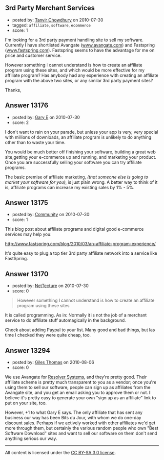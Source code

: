 ## 3rd Party Merchant Services

- posted by: [Tanvir Chowdhury](https://stackexchange.com/users/-1/3748-tanvir-chowdhury) on 2010-07-30
- tagged: `affiliate`, `software`, `ecommerce`
- score: 1

I'm looking for a 3rd party payment handling site to sell my software. Currently I have shortlisted Avangate (www.avangate.com) and Fastspring (www.fastspring.com). Fastspring seems to have the advantage for me on price and customer service.

However something I cannot understand is how to create an affiliate program using these sites, and which would be more effective for my affiliate program? Has anybody had any experience with creating an affiliate program with the above two sites, or any similar 3rd party payment sites?

Thanks,



## Answer 13176

- posted by: [Gary E](https://stackexchange.com/users/-1/2587-gary-e) on 2010-07-30
- score: 2

I don't want to rain on your parade, but unless your app is very, very special with millions of downloads, an affiliate program is unlikely to do anything other than to waste your time.

You would be much better off finishing your software, building a great web site,getting your e-commerce up and running, and marketing your product. Once you are successfully selling your software you can try affiliate programs.

The basic premise of affiliate marketing, *(that someone else is going to market your software for you)*, is just plain wrong. A better way to think of it is, affiliate programs can increase my existing sales by 1% - 5%.


## Answer 13175

- posted by: [Community](https://stackexchange.com/users/-1/-1-community) on 2010-07-30
- score: 1

This blog post about affiliate programs and digital good e-commerce services may help you:

http://www.fastspring.com/blog/2010/03/an-affiliate-program-experience/

It's quite easy to plug a top tier 3rd party affiliate network into a service like FastSpring.



## Answer 13170

- posted by: [NetTecture](https://stackexchange.com/users/-1/3350-nettecture) on 2010-07-30
- score: 0

> However something I cannot understand
> is how to create an affiliate program
> using these sites

It is called programming. As in: Normally it is not the job of a merchant service to do affiliate stuff automagically in the background.

Check about adding Paypal to your list. Many good and bad things, but las time I checked they were quite cheap, too.


## Answer 13294

- posted by: [Giles Thomas](https://stackexchange.com/users/-1/1547-giles-thomas) on 2010-08-06
- score: 0

<p>We use Avangate for <a href="http://www.resolversystems.com/" rel="nofollow">Resolver Systems</a>, and they're pretty good.  Their affiliate scheme is pretty much transparent to you as a vendor; once you're using them to sell our software, people can sign up as affiliates from the Avangate site, and you get an email asking you to approve them or not.  I believe it's pretty easy to generate your own "sign up as an affiliate" link to put on your site, too.  </p>

<p>However, +1 to what Gary E says.  The only affiliate that has sent any business our way has been Bits du Jour, with whom we do one-day discount sales.  Perhaps if we actively worked with other affiliates we'd get more through them, but certainly the various random people who own "Best Software Download" sites and want to sell our software on them don't send anything serious our way.</p>




---

All content is licensed under the [CC BY-SA 3.0 license](https://creativecommons.org/licenses/by-sa/3.0/).
